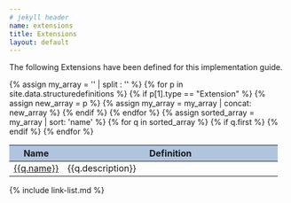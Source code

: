 ```yaml
---
# jekyll header
name: extensions
title: Extensions
layout: default
---
```



The following Extensions have been defined for this implementation guide. 

<table class="table table-bordered table-striped table-hover"><thead style="background: lightsteelblue;"><tr><th style="width:20%;">Name</th><th>Definition</th></tr></thead><tbody>
{% assign my_array = '' | split : '' %}
{% for p in site.data.structuredefinitions %}
	{% if p[1].type == "Extension" %}
		{% assign new_array = p %}
		{% assign my_array = my_array | concat: new_array %}
	{% endif %}
{% endfor %}
{% assign sorted_array = my_array | sort: 'name' %}
{% for q in sorted_array %}
	{% if q.first %}
	<tr><td><a href="{{q.path }}">{{q.name}}</a></td><td>{{q.description}}</td></tr>
	{% endif %}
{% endfor %}</tbody></table>



{% include link-list.md %}




